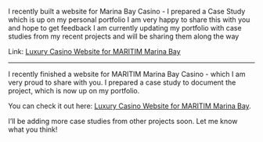 I recently built a website for Marina Bay Casino - I prepared a Case Study which is up on my personal portfolio
I am very happy to share this with you and hope to get feedback
I am currently updating my portfolio with case studies from my recent projects and will be sharing them along the way

Link: [Luxury Casino Website for MARITIM Marina Bay](https://www.enesbala.com/work/marina-bay-casino)

---

I recently finished a website for MARITIM Marina Bay Casino - which I am very proud to share with you. I prepared a case study to document the project, which is now up on my portfolio.

You can check it out here: [Luxury Casino Website for MARITIM Marina Bay](https://www.enesbala.com/work/marina-bay-casino).



I’ll be adding more case studies from other projects soon. Let me know what you think!